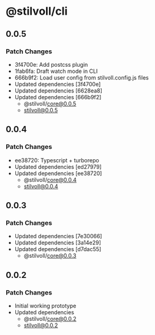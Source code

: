 # @stilvoll/cli

## 0.0.5

### Patch Changes

- 3f4700e: Add postcss plugin
- 1fab6fa: Draft watch mode in CLI
- 666b9f2: Load user config from stilvoll.config.js files
- Updated dependencies [3f4700e]
- Updated dependencies [6628ea8]
- Updated dependencies [666b9f2]
  - @stilvoll/core@0.0.5
  - stilvoll@0.0.5

## 0.0.4

### Patch Changes

- ee38720: Typescript + turborepo
- Updated dependencies [ed27979]
- Updated dependencies [ee38720]
  - @stilvoll/core@0.0.4
  - stilvoll@0.0.4

## 0.0.3

### Patch Changes

- Updated dependencies [7e30066]
- Updated dependencies [3a14e29]
- Updated dependencies [d7dac55]
  - @stilvoll/core@0.0.3

## 0.0.2

### Patch Changes

- Initial working prototype
- Updated dependencies
  - @stilvoll/core@0.0.2
  - stilvoll@0.0.2
